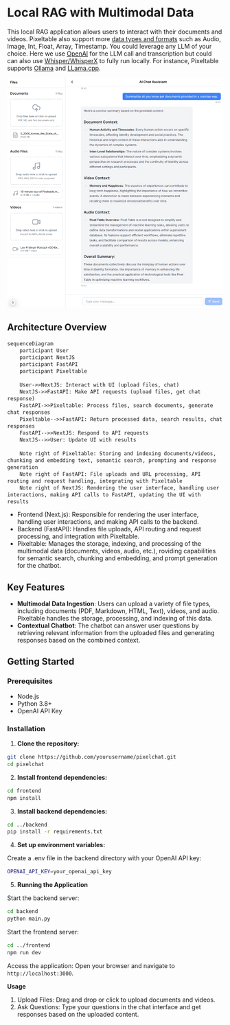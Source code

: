 # Local RAG with Multimodal Data

This local RAG application allows users to interact with their documents and videos. Pixeltable also support more [data types and formats](https://docs.pixeltable.com/docs/data-types-and-formats) such as Audio, Image, Int, Float, Array, Timestamp. You could leverage any LLM of your choice. Here we use [OpenAI](https://docs.pixeltable.com/docs/working-with-openai) for the LLM call and transcription but could can also use [Whisper/WhisperX](https://docs.pixeltable.com/docs/whisper) to fully run locally. For instance, Pixeltable supports [Ollama](https://docs.pixeltable.com/docs/working-with-ollama) and [LLama.cpp](https://docs.pixeltable.com/docs/working-with-llamacpp).

![Screenshot](local_rag_screenshot.png)

## Architecture Overview

```mermaid
sequenceDiagram
    participant User
    participant NextJS
    participant FastAPI
    participant Pixeltable

    User->>NextJS: Interact with UI (upload files, chat)
    NextJS->>FastAPI: Make API requests (upload files, get chat response)
    FastAPI->>Pixeltable: Process files, search documents, generate chat responses
    Pixeltable-->>FastAPI: Return processed data, search results, chat responses
    FastAPI-->>NextJS: Respond to API requests
    NextJS-->>User: Update UI with results

    Note right of Pixeltable: Storing and indexing documents/videos, chunking and embedding text, semantic search, prompting and response generation
    Note right of FastAPI: File uploads and URL processing, API routing and request handling, integrating with Pixeltable
    Note right of NextJS: Rendering the user interface, handling user interactions, making API calls to FastAPI, updating the UI with results
```

- Frontend (Next.js): Responsible for rendering the user interface, handling user interactions, and making API calls to the backend.
- Backend (FastAPI): Handles file uploads, API routing and request processing, and integration with Pixeltable.
- Pixeltable: Manages the storage, indexing, and processing of the multimodal data (documents, videos, audio, etc.), roviding capabilities for semantic search, chunking and embedding, and prompt generation for the chatbot.

## Key Features

- **Multimodal Data Ingestion**: Users can upload a variety of file types, including documents (PDF, Markdown, HTML, Text), videos, and audio. Pixeltable handles the storage, processing, and indexing of this data.
- **Contextual Chatbot**: The chatbot can answer user questions by retrieving relevant information from the uploaded files and generating responses based on the combined context.

## Getting Started

### Prerequisites

- Node.js
- Python 3.8+
- OpenAI API Key

### Installation

1. **Clone the repository:**

```bash
git clone https://github.com/yourusername/pixelchat.git
cd pixelchat
```

2. **Install frontend dependencies:**

```bash
cd frontend
npm install
```

3. **Install backend dependencies:**

```bash
cd ../backend
pip install -r requirements.txt
```

4. **Set up environment variables:**

Create a .env file in the backend directory with your OpenAI API key:

```bash
OPENAI_API_KEY=your_openai_api_key
```

5. **Running the Application**

Start the backend server:

```bash
cd backend
python main.py
```

Start the frontend server:

```bash
cd ../frontend
npm run dev
```

Access the application: Open your browser and navigate to ```http://localhost:3000```.

**Usage**

1. Upload Files: Drag and drop or click to upload documents and videos.
2. Ask Questions: Type your questions in the chat interface and get responses based on the uploaded content.